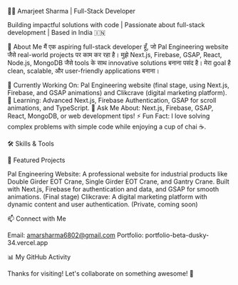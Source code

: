 👨‍💻 Amarjeet Sharma | Full-Stack Developer

  



  Building impactful solutions with code | Passionate about full-stack development | Based in India 🇮🇳



🚀 About Me
मैं एक aspiring full-stack developer हूँ, जो Pal Engineering website जैसे real-world projects पर काम कर रहा है। मुझे Next.js, Firebase, GSAP, React, Node.js, MongoDB जैसे tools के साथ innovative solutions बनाना पसंद है। मेरा goal है clean, scalable, और user-friendly applications बनाना।

🔭 Currently Working On: Pal Engineering website (final stage, using Next.js, Firebase, and GSAP animations) and Clikcrave (digital marketing platform).
🌱 Learning: Advanced Next.js, Firebase Authentication, GSAP for scroll animations, and TypeScript.
💬 Ask Me About: Next.js, Firebase, GSAP, React, MongoDB, or web development tips!
⚡ Fun Fact: I love solving complex problems with simple code while enjoying a cup of chai ☕.


🛠️ Skills & Tools

  
  
  
  
  
  
  
  
  
  
  



📂 Featured Projects

Pal Engineering Website: A professional website for industrial products like Double Girder EOT Crane, Single Girder EOT Crane, and Gantry Crane. Built with Next.js, Firebase for authentication and data, and GSAP for smooth animations. (Final stage)
Clikcrave: A digital marketing platform with dynamic content and user authentication. (Private, coming soon)


📫 Connect with Me

  
    
  
  
    
  
  
    
  



Email: amarsharma6802@gmail.com
Portfolio: portfolio-beta-dusky-34.vercel.app


📊 My GitHub Activity

  
  



  
  
  
  



Thanks for visiting! Let's collaborate on something awesome! 🚀
